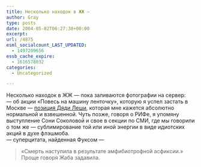 ```yaml
---
title: Несколько находок в ЖЖ —
author: Gray
type: posts
date: 2004-05-02T06:27:38+00:00
excerpt:
url: /4875
esml_socialcount_LAST_UPDATED:
  - 1497209656
essb_cache_expire:
  - 1616578032
categories:
  - Uncategorized

---
```








Несколько находок в ЖЖ &#8212; пока заливаются фотографии на сервер:  
&#8212; об акции &#171;Повесь на машину ленточку&#187;, которую я успел застать в Москве &#8212; <a href="http://www.livejournal.com/users/u_alex/570568.html" target="_blank">позиция Дяди Леши</a>, которая мне кажется абсолютно нормальной и взвешенной. Чуть позже, говоря о РИФе, я упомяну выступление Сони Соколовой и свое в секции по СМИ, где мы говорили о том же &#8212; сублимирование той или иной энергии в виде идиотских акций в духе флэшмоба.  
&#8212; суперцитата, найденная Фуксом &#8212; 

> &#171;Смерть наступила в результате амфибиотрофной асфиксии.&#187;  
> Проще говоря Жаба задавила.